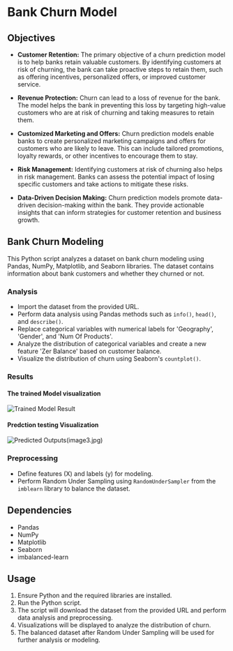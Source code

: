 # Bank Churn Model

## Objectives

- **Customer Retention:** The primary objective of a churn prediction model is to help banks retain valuable customers. By identifying customers at risk of churning, the bank can take proactive steps to retain them, such as offering incentives, personalized offers, or improved customer service.

- **Revenue Protection:** Churn can lead to a loss of revenue for the bank. The model helps the bank in preventing this loss by targeting high-value customers who are at risk of churning and taking measures to retain them.

- **Customized Marketing and Offers:** Churn prediction models enable banks to create personalized marketing campaigns and offers for customers who are likely to leave. This can include tailored promotions, loyalty rewards, or other incentives to encourage them to stay.

- **Risk Management:** Identifying customers at risk of churning also helps in risk management. Banks can assess the potential impact of losing specific customers and take actions to mitigate these risks.

- **Data-Driven Decision Making:** Churn prediction models promote data-driven decision-making within the bank. They provide actionable insights that can inform strategies for customer retention and business growth.

## Bank Churn Modeling

This Python script analyzes a dataset on bank churn modeling using Pandas, NumPy, Matplotlib, and Seaborn libraries. The dataset contains information about bank customers and whether they churned or not.

### Analysis

- Import the dataset from the provided URL.
- Perform data analysis using Pandas methods such as `info()`, `head()`, and `describe()`.
- Replace categorical variables with numerical labels for 'Geography', 'Gender', and 'Num Of Products'.
- Analyze the distribution of categorical variables and create a new feature 'Zer Balance' based on customer balance.
- Visualize the distribution of churn using Seaborn's `countplot()`.

### Results

#### The trained Model visualization
![Trained Model Result](image1.jpg)

#### Predction testing Visualization
![Predicted Outputs](image2.jpg)(image3.jpg)

### Preprocessing

- Define features (X) and labels (y) for modeling.
- Perform Random Under Sampling using `RandomUnderSampler` from the `imblearn` library to balance the dataset.

## Dependencies

- Pandas
- NumPy
- Matplotlib
- Seaborn
- imbalanced-learn

## Usage

1. Ensure Python and the required libraries are installed.
2. Run the Python script.
3. The script will download the dataset from the provided URL and perform data analysis and preprocessing.
4. Visualizations will be displayed to analyze the distribution of churn.
5. The balanced dataset after Random Under Sampling will be used for further analysis or modeling.

